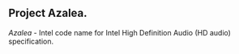  ## Project Azalea.

 *Azalea* - Intel code name for Intel High Definition Audio (HD audio) specification.


